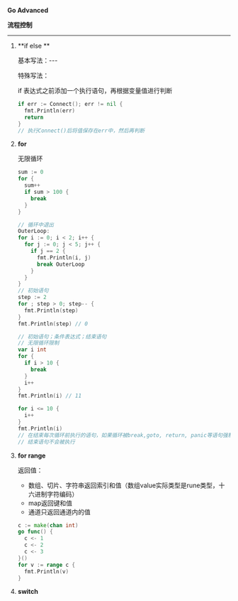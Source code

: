 **Go Advanced**

**流程控制**

***

1. **if else **

   基本写法：---

   特殊写法：

    if 表达式之前添加一个执行语句，再根据变量值进行判断

   ```go
   if err := Connect(); err != nil {
     fmt.Println(err)
     return
   }
   // 执行Connect()后将值保存在err中，然后再判断
   ```

2. **for**

   无限循环

   ```go
   sum := 0
   for {
     sum++ 
     if sum > 100 {
       break
     }
   }
   
   // 循环中退出
   OuterLoop:
   for i := 0; i < 2; i++ {
     for j := 0; j < 5; j++ {
       if j == 2 {
         fmt.Println(i, j) 
         break OuterLoop
       }
     }
   }
   // 初始语句
   step := 2
   for ; step > 0; step-- {
     fmt.Println(step)
   }
   fmt.Println(step) // 0
   
   // 初始语句；条件表达式；结束语句
   // 无限循环限制
   var i int
   for {
     if i > 10 {
       break
     }
     i++
   }
   fmt.Println(i) // 11
   
   for i <= 10 {
     i++
   }
   fmt.Println(i)
   // 在结束每次循环前执行的语句，如果循环被break,goto, return, panic等语句强制退出时，
   // 结束语句不会被执行
   ```

3. **for range**

   返回值：

   - 数组、切片、字符串返回索引和值（数组value实际类型是rune类型，十六进制字符编码）
   - map返回键和值
   - 通道只返回通道内的值

   ```go
   c := make(chan int)
   go func() {
     c <- 1
     c <- 2
     c <- 3
   }()
   for v := range c {
     fmt.Println(v)
   }
   ```

4. **switch**



